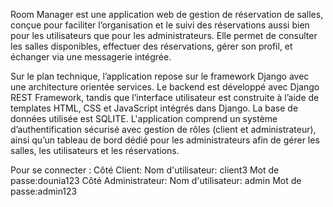 Room Manager est une application web de gestion de réservation de salles, conçue pour faciliter l’organisation et le suivi des réservations aussi bien pour les utilisateurs que pour les administrateurs. Elle permet de consulter les salles disponibles, effectuer des réservations, gérer son profil, et échanger via une messagerie intégrée.

Sur le plan technique, l’application repose sur le framework Django avec une architecture orientée services. Le backend est développé avec Django REST Framework, tandis que l’interface utilisateur est construite à l’aide de templates HTML, CSS et JavaScript intégrés dans Django. La base de données utilisée est SQLITE. L'application comprend un système d’authentification sécurisé avec gestion de rôles (client et administrateur), ainsi qu’un tableau de bord dédié pour les administrateurs afin de gérer les salles, les utilisateurs et les réservations.

Pour se connecter :
Côté Client: Nom d'utilisateur: client3
            Mot de passe:dounia123
Côté Administrateur: Nom d'utilisateur: admin
            Mot de passe:admin123
